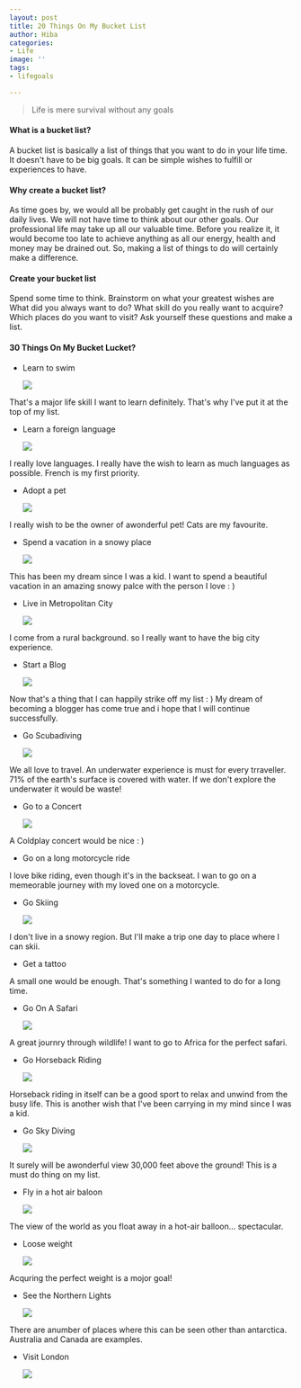 ```yaml
---
layout: post
title: 20 Things On My Bucket List
author: Hiba
categories:
- Life
image: ''
tags:
- lifegoals

---
```

> Life is mere survival without any goals

#### What is a bucket list?

A bucket list is basically a list of things that you want to do in your life time. It doesn't have to be big goals. It can be simple wishes to fulfill or experiences to have.

#### Why create a bucket list?

As time goes by, we  would all be probably get caught in the rush of our daily lives. We will not have time to think about our other goals. Our professional life may take up all our valuable time. Before you realize it, it would become too late to achieve anything as all our energy, health and money may be drained out. So, making a list of things to do will certainly make  a difference.

#### Create your bucket list

Spend some time to think. Brainstorm on what your greatest wishes are What did you always want to do? What skill do you really want to acquire? Which places do you want to visit? Ask yourself these questions and make a list.

#### 30 Things On My Bucket Lucket?

* Learn to swim

  ![](/uploads/efe-kurnaz-i9QWgoRAdxI-unsplash.jpg)

That's a major life skill I want to learn definitely. That's why I've put it at the top of my list.

* Learn a foreign language

  ![](/uploads/helloquence-OQMZwNd3ThU-unsplash.jpg)

I really love languages. I really have the wish to learn as much languages as possible. French is my first priority.

* Adopt a pet

  ![](/uploads/IMG_20200405_220828.jpg)

I really wish to be the owner of  awonderful pet! Cats are my favourite.

* Spend a vacation in a snowy place

  ![](/uploads/fabian-mardi-kVKz9qnJC-k-unsplash.jpg)

This has been my dream since I was a kid. I want to spend a beautiful vacation in an amazing snowy palce with the person I love : )

* Live in Metropolitan City

  ![](/uploads/pedro-lastra-Nyvq2juw4_o-unsplash.jpg)

I come from a rural background. so I really want to have the big city experience.

* Start a Blog

  ![](/uploads/christin-hume-hBuwVLcYTnA-unsplash.jpg)

Now that's a thing that I can happily strike off my list : )  My dream of becoming a blogger has come true and i hope that I will continue successfully.

* Go Scubadiving

  ![](/uploads/jason-dean-chamberlain-Fgz-BTUrBe0-unsplash.jpg)

We all love to travel. An underwater experience is must for every trraveller. 71% of the earth's surface is covered with water. If we don't explore the underwater it would be waste!

* Go to a Concert

  ![](/uploads/pien-muller-Fh-Q-xfdh_o-unsplash.jpg)

A Coldplay concert would be nice : )

* Go on a long motorcycle ride

I love bike riding, even though it's in the backseat. I wan to go on a memeorable journey with my loved one on a motorcycle.

* Go Skiing

  ![](/uploads/ben-koorengevel-QtyErb_h4PU-unsplash.jpg)

I don't live in a snowy region. But I'll make a trip one day to place where I can skii.

* Get a tattoo

A small one would be enough. That's something I wanted to do for a long time.

* Go On A Safari

  ![](/uploads/sutirta-budiman-Jgiv1rSIpVM-unsplash.jpg)

A great journry through wildlife! I want to go to Africa for the perfect safari.

* Go Horseback Riding

  ![](/uploads/lily-banse-vLrlxsNKE3Y-unsplash.jpg)

Horseback riding in itself can be a good sport to relax and unwind from the busy life. This is another wish that I've been carrying in my mind since I was a kid.

* Go Sky Diving

  ![](/uploads/kamil-pietrzak-G0FsO2Ca8nQ-unsplash.jpg)

It surely will be  awonderful view 30,000 feet above the ground! This is a must do thing on my list.

* Fly in a hot air baloon

  ![](/uploads/hosea-georgeson-_8k7ZPFS4q8-unsplash.jpg)

The view of the world as you float away in a hot-air balloon… spectacular.

* Loose weight

  ![](/uploads/i-yunmai-5jctAMjz21A-unsplash.jpg)

Acquring the perfect weight is a mojor goal!

* See the Northern Lights

  ![](/uploads/serey-kim-vUePu7hAYAQ-unsplash.jpg)

There are anumber of places where this can be seen other than antarctica. Australia and Canada are examples.

* Visit London

  ![](/uploads/ugur-akdemir-HbYnglDQmuo-unsplash.jpg)